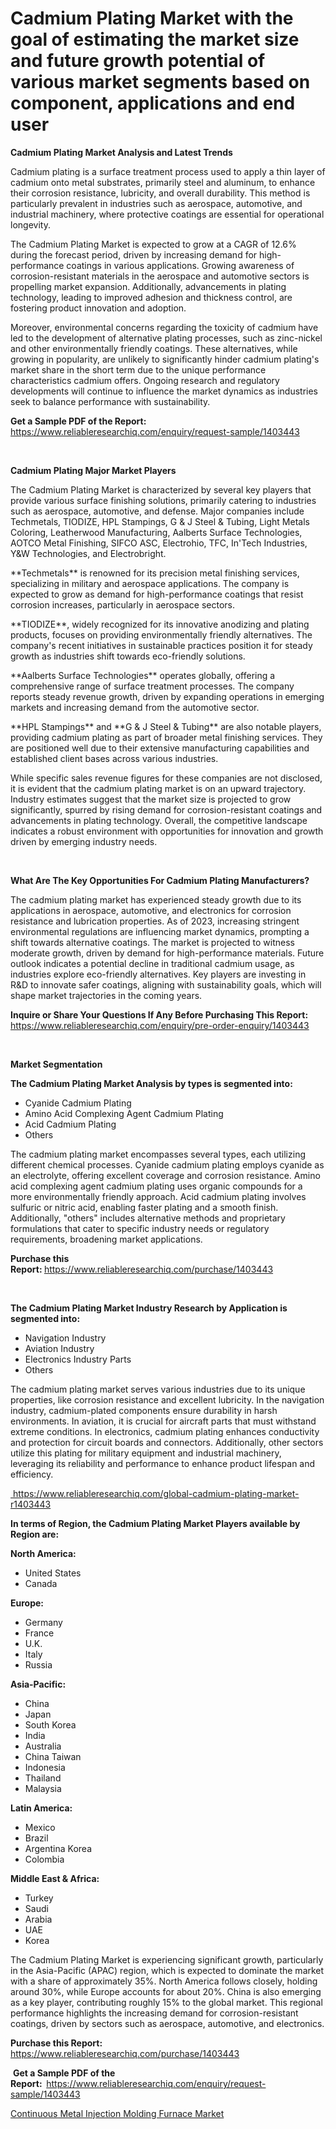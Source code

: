 <p><h1>Cadmium Plating Market with the goal of estimating the market size and future growth potential of various market segments based on component, applications and end user</h1></p><p><strong>Cadmium Plating Market Analysis and Latest Trends</strong></p>
<p><p>Cadmium plating is a surface treatment process used to apply a thin layer of cadmium onto metal substrates, primarily steel and aluminum, to enhance their corrosion resistance, lubricity, and overall durability. This method is particularly prevalent in industries such as aerospace, automotive, and industrial machinery, where protective coatings are essential for operational longevity.</p><p>The Cadmium Plating Market is expected to grow at a CAGR of 12.6% during the forecast period, driven by increasing demand for high-performance coatings in various applications. Growing awareness of corrosion-resistant materials in the aerospace and automotive sectors is propelling market expansion. Additionally, advancements in plating technology, leading to improved adhesion and thickness control, are fostering product innovation and adoption.</p><p>Moreover, environmental concerns regarding the toxicity of cadmium have led to the development of alternative plating processes, such as zinc-nickel and other environmentally friendly coatings. These alternatives, while growing in popularity, are unlikely to significantly hinder cadmium plating's market share in the short term due to the unique performance characteristics cadmium offers. Ongoing research and regulatory developments will continue to influence the market dynamics as industries seek to balance performance with sustainability.</p></p>
<p><strong>Get a Sample PDF of the Report:&nbsp;</strong> <a href="https://www.reliableresearchiq.com/enquiry/request-sample/1403443?utm_campaign=3308&utm_medium=2&utm_source=Github&utm_content=ia&utm_term=30032025&utm_id=cadmium-plating">https://www.reliableresearchiq.com/enquiry/request-sample/1403443</a></p>
<p>&nbsp;</p>
<p><strong>Cadmium Plating Major Market Players</strong></p>
<p><p>The Cadmium Plating Market is characterized by several key players that provide various surface finishing solutions, primarily catering to industries such as aerospace, automotive, and defense. Major companies include Techmetals, TIODIZE, HPL Stampings, G & J Steel & Tubing, Light Metals Coloring, Leatherwood Manufacturing, Aalberts Surface Technologies, AOTCO Metal Finishing, SIFCO ASC, Electrohio, TFC, In'Tech Industries, Y&W Technologies, and Electrobright.</p><p>**Techmetals** is renowned for its precision metal finishing services, specializing in military and aerospace applications. The company is expected to grow as demand for high-performance coatings that resist corrosion increases, particularly in aerospace sectors.</p><p>**TIODIZE**, widely recognized for its innovative anodizing and plating products, focuses on providing environmentally friendly alternatives. The company's recent initiatives in sustainable practices position it for steady growth as industries shift towards eco-friendly solutions.</p><p>**Aalberts Surface Technologies** operates globally, offering a comprehensive range of surface treatment processes. The company reports steady revenue growth, driven by expanding operations in emerging markets and increasing demand from the automotive sector.</p><p>**HPL Stampings** and **G & J Steel & Tubing** are also notable players, providing cadmium plating as part of broader metal finishing services. They are positioned well due to their extensive manufacturing capabilities and established client bases across various industries.</p><p>While specific sales revenue figures for these companies are not disclosed, it is evident that the cadmium plating market is on an upward trajectory. Industry estimates suggest that the market size is projected to grow significantly, spurred by rising demand for corrosion-resistant coatings and advancements in plating technology. Overall, the competitive landscape indicates a robust environment with opportunities for innovation and growth driven by emerging industry needs.</p></p>
<p>&nbsp;</p>
<p><strong>What Are The Key Opportunities For Cadmium Plating Manufacturers?</strong></p>
<p><p>The cadmium plating market has experienced steady growth due to its applications in aerospace, automotive, and electronics for corrosion resistance and lubrication properties. As of 2023, increasing stringent environmental regulations are influencing market dynamics, prompting a shift towards alternative coatings. The market is projected to witness moderate growth, driven by demand for high-performance materials. Future outlook indicates a potential decline in traditional cadmium usage, as industries explore eco-friendly alternatives. Key players are investing in R&D to innovate safer coatings, aligning with sustainability goals, which will shape market trajectories in the coming years.</p></p>
<p><strong>Inquire or Share Your Questions If Any Before Purchasing This Report:</strong> <a href="https://www.reliableresearchiq.com/enquiry/pre-order-enquiry/1403443?utm_campaign=3308&utm_medium=2&utm_source=Github&utm_content=ia&utm_term=30032025&utm_id=cadmium-plating">https://www.reliableresearchiq.com/enquiry/pre-order-enquiry/1403443</a></p>
<p>&nbsp;</p>
<p><strong>Market Segmentation</strong></p>
<p><strong>The Cadmium Plating Market Analysis by types is segmented into:</strong></p>
<p><ul><li>Cyanide Cadmium Plating</li><li>Amino Acid Complexing Agent Cadmium Plating</li><li>Acid Cadmium Plating</li><li>Others</li></ul></p>
<p><p>The cadmium plating market encompasses several types, each utilizing different chemical processes. Cyanide cadmium plating employs cyanide as an electrolyte, offering excellent coverage and corrosion resistance. Amino acid complexing agent cadmium plating uses organic compounds for a more environmentally friendly approach. Acid cadmium plating involves sulfuric or nitric acid, enabling faster plating and a smooth finish. Additionally, "others" includes alternative methods and proprietary formulations that cater to specific industry needs or regulatory requirements, broadening market applications.</p></p>
<p><strong>Purchase this Report:&nbsp;</strong><a href="https://www.reliableresearchiq.com/purchase/1403443?utm_campaign=3308&utm_medium=2&utm_source=Github&utm_content=ia&utm_term=30032025&utm_id=cadmium-plating">https://www.reliableresearchiq.com/purchase/1403443</a></p>
<p>&nbsp;</p>
<p><strong>The Cadmium Plating Market Industry Research by Application is segmented into:</strong></p>
<p><ul><li>Navigation Industry</li><li>Aviation Industry</li><li>Electronics Industry Parts</li><li>Others</li></ul></p>
<p><p>The cadmium plating market serves various industries due to its unique properties, like corrosion resistance and excellent lubricity. In the navigation industry, cadmium-plated components ensure durability in harsh environments. In aviation, it is crucial for aircraft parts that must withstand extreme conditions. In electronics, cadmium plating enhances conductivity and protection for circuit boards and connectors. Additionally, other sectors utilize this plating for military equipment and industrial machinery, leveraging its reliability and performance to enhance product lifespan and efficiency.</p></p>
<p><a href="https://www.reliableresearchiq.com/global-cadmium-plating-market-r1403443?utm_campaign=3308&utm_medium=2&utm_source=Github&utm_content=ia&utm_term=30032025&utm_id=cadmium-plating">&nbsp;https://www.reliableresearchiq.com/global-cadmium-plating-market-r1403443</a></p>
<p><strong>In terms of Region, the Cadmium Plating Market Players available by Region are:</strong></p>
<p>
    <p> <strong> North America: </strong>
        <ul>
            <li>United States</li>
            <li>Canada</li>
        </ul>
        </p> 
    <p> <strong> Europe: </strong>
        <ul>
            <li>Germany</li>
            <li>France</li>
            <li>U.K.</li>
            <li>Italy</li>
            <li>Russia</li>
        </ul>
        </p> 
    <p> <strong> Asia-Pacific: </strong>
        <ul>
            <li>China</li>
            <li>Japan</li>
            <li>South Korea</li>
            <li>India</li>
            <li>Australia</li>
            <li>China Taiwan</li>
            <li>Indonesia</li>
            <li>Thailand</li>
            <li>Malaysia</li>
        </ul>
        </p> 
    <p> <strong> Latin America: </strong>
        <ul>
            <li>Mexico</li>
            <li>Brazil</li>
            <li>Argentina Korea</li>
            <li>Colombia</li>
        </ul>
        </p> 
    <p> <strong> Middle East & Africa: </strong>
        <ul>
            <li>Turkey</li>
            <li>Saudi</li>
            <li>Arabia</li>
            <li>UAE</li>
            <li>Korea</li>
        </ul>
    </p>
    </p>
<p><p>The Cadmium Plating Market is experiencing significant growth, particularly in the Asia-Pacific (APAC) region, which is expected to dominate the market with a share of approximately 35%. North America follows closely, holding around 30%, while Europe accounts for about 20%. China is also emerging as a key player, contributing roughly 15% to the global market. This regional performance highlights the increasing demand for corrosion-resistant coatings, driven by sectors such as aerospace, automotive, and electronics.</p></p>
<p><strong>Purchase this Report: </strong><a href="https://www.reliableresearchiq.com/purchase/1403443?utm_campaign=3308&utm_medium=2&utm_source=Github&utm_content=ia&utm_term=30032025&utm_id=cadmium-plating">https://www.reliableresearchiq.com/purchase/1403443</a></p>
<p>&nbsp;<strong>Get a Sample PDF of the Report:&nbsp;&nbsp;</strong><a href="https://www.reliableresearchiq.com/enquiry/request-sample/1403443?utm_campaign=3308&utm_medium=2&utm_source=Github&utm_content=ia&utm_term=30032025&utm_id=cadmium-plating">https://www.reliableresearchiq.com/enquiry/request-sample/1403443</a></p>
<p><strong></strong></p>
<p><p><a href="https://github.com/merkinedry7b/Market-Research-Report-List-1/blob/main/continuous-metal-injection-molding-furnace-market.md?utm_campaign=3308&utm_medium=2&utm_source=Github&utm_content=ia&utm_term=30032025&utm_id=cadmium-plating">Continuous Metal Injection Molding Furnace Market</a></p></p>